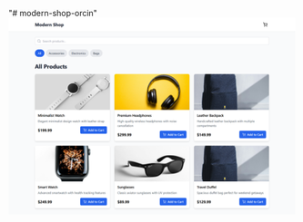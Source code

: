 "# modern-shop-orcin" 
![Uploading screencapture-modern-shop-orcin-vercel-app-2025-03-27-23_18_14.png…](https://github.com/Michael0Nashat/modern-shop-orcin/blob/main/screencapture-modern-shop-orcin-vercel-app-2025-03-27-23_18_14.png?raw=true)
